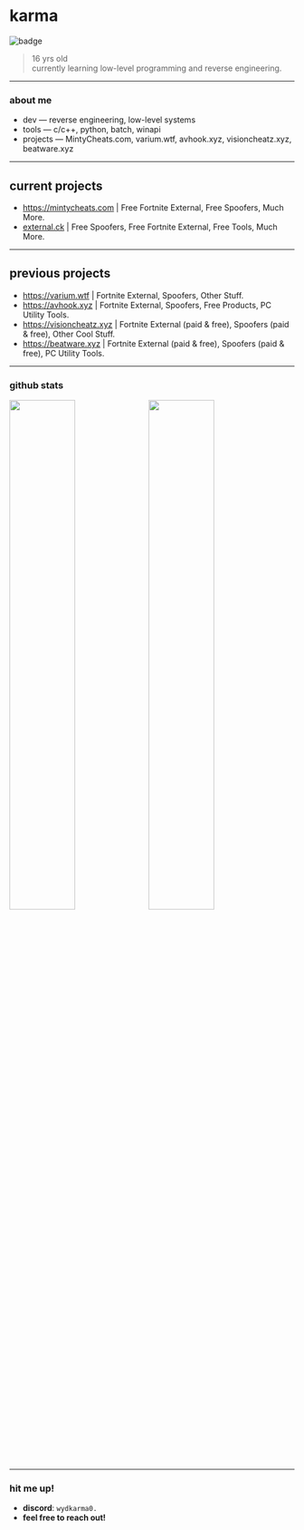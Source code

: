 # karma

![badge](https://img.shields.io/badge/karma-development-black?style=for-the-badge&logo=github&logoColor=white)


> 16 yrs old  
> currently learning low-level programming and reverse engineering.

---

### about me

- dev — reverse engineering, low-level systems  
- tools — c/c++, python, batch, winapi    
- projects — MintyCheats.com, varium.wtf, avhook.xyz, visioncheatz.xyz, beatware.xyz

---

## current projects
- https://mintycheats.com | Free Fortnite External, Free Spoofers, Much More.
- [external.ck](https://discord.gg/UXZ4jH59) | Free Spoofers, Free Fortnite External, Free Tools, Much More.

---
## previous projects
- https://varium.wtf | Fortnite External, Spoofers, Other Stuff.
- https://avhook.xyz | Fortnite External, Spoofers, Free Products, PC Utility Tools.
- https://visioncheatz.xyz | Fortnite External (paid & free), Spoofers (paid & free), Other Cool Stuff.
- https://beatware.xyz | Fortnite External (paid & free), Spoofers (paid & free), PC Utility Tools.
---

### github stats

<p align="left">
  <img src="https://github-readme-stats.vercel.app/api?username=karma1338&show_icons=true&theme=tokyonight&hide_border=true" width="48%" />
  <img src="https://github-readme-streak-stats.herokuapp.com?user=karma1338&theme=tokyonight&hide_border=true" width="48%" />
</p>

---

### hit me up!

- **discord**: `wydkarma0.`  
- **feel free to reach out!**
